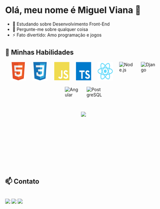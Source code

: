 # Olá, meu nome é Miguel Viana 👋

- 🌱 Estudando sobre Desenvolvimento Front-End
- 💬 Pergunte-me sobre qualquer coisa
- ⚡ Fato divertido: Amo programação e jogos

## 🚀 Minhas Habilidades

<div style="display: flex; flex-wrap: wrap; justify-content: center; gap: 20px; margin-bottom: 20px;">
  <img align="center" alt="HTML5" height="60" width="50" src="https://raw.githubusercontent.com/devicons/devicon/master/icons/html5/html5-original.svg">
  <img align="center" alt="CSS3" height="60" width="50" src="https://raw.githubusercontent.com/devicons/devicon/master/icons/css3/css3-original.svg">
  <img align="center" alt="JavaScript" height="60" width="50" src="https://raw.githubusercontent.com/devicons/devicon/master/icons/javascript/javascript-plain.svg">
  <img align="center" alt="TypeScript" height="60" width="50" src="https://raw.githubusercontent.com/devicons/devicon/master/icons/typescript/typescript-plain.svg">
  <img align="center" alt="React" height="60" width="50" src="https://raw.githubusercontent.com/devicons/devicon/master/icons/react/react-original.svg">
  <img align="center" alt="Node.js" height="60" width="50" src="https://cdn.jsdelivr.net/gh/devicons/devicon/icons/nodejs/nodejs-original.svg">
  <img align="center" alt="Django" height="60" width="50" src="https://cdn.jsdelivr.net/gh/devicons/devicon/icons/django/django-plain.svg">
  <img align="center" alt="Angular" height="60" width="50" src="https://cdn.jsdelivr.net/gh/devicons/devicon/icons/angularjs/angularjs-original.svg">
  <img align="center" alt="PostgreSQL" height="60" width="50" src="https://cdn.jsdelivr.net/gh/devicons/devicon/icons/postgresql/postgresql-original.svg">
</div>

<div style="display: flex; justify-content: center; margin-top: 20px;">
  <img height="180em" src="https://github-readme-stats.vercel.app/api/top-langs/?username=migzviana&layout=compact&langs_count=7&theme=dracula"/>
</div>


## 📫 Contato

<div style="display: inline_block"><br>
  <a href="https://www.instagram.com/migzviana" target="_blank"><img src="https://img.shields.io/badge/-Instagram-%23E4405F?style=for-the-badge&logo=instagram&logoColor=white" target="_blank"></a>
  <a href = "mailto:eddie.miguellitivak@gmail.com"><img src="https://img.shields.io/badge/-Gmail-%23333?style=for-the-badge&logo=gmail&logoColor=white" target="_blank"></a>
  <a href="https://www.linkedin.com/in/miguel-viana-1b01b7306" target="_blank"><img src="https://img.shields.io/badge/-LinkedIn-%230077B5?style=for-the-badge&logo=linkedin&logoColor=white" target="_blank"></a> 
</div>
